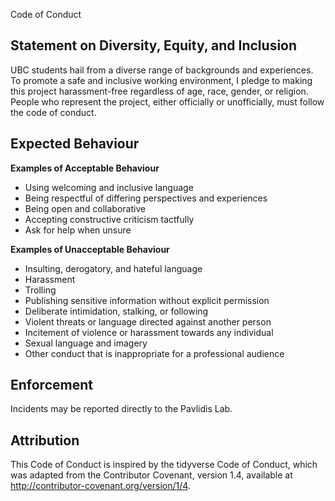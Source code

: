 Code of Conduct 

## Statement on Diversity, Equity, and Inclusion
UBC students hail from a diverse range of backgrounds and experiences. To promote a safe and inclusive working environment, I pledge to making this project harassment-free regardless of age, race, gender, or religion. People who represent the project, either officially or unofficially, must follow the code of conduct.

## Expected Behaviour

**Examples of Acceptable Behaviour**
* Using welcoming and inclusive language
* Being respectful of differing perspectives and experiences
* Being open and collaborative
* Accepting constructive criticism tactfully
* Ask for help when unsure

**Examples of Unacceptable Behaviour**
* Insulting, derogatory, and hateful language
* Harassment
* Trolling
* Publishing sensitive information without explicit permission 
* Deliberate intimidation, stalking, or following
* Violent threats or language directed against another person
* Incitement of violence or harassment towards any individual
* Sexual language and imagery 
* Other conduct that is inappropriate for a professional audience

## Enforcement
Incidents may be reported directly to the Pavlidis Lab.

## Attribution
This Code of Conduct is inspired by the tidyverse Code of Conduct, which was adapted from the Contributor Covenant, version 1.4, available at http://contributor-covenant.org/version/1/4.
